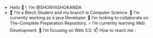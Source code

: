 -  Hello 👋 <coders/>!,  I’m @SHORYASHOKANDA
-  🔭 I'm a Btech Student and my branch is Computer Science.
🌱 I’m currently working as a java Developer.
👬 I’m looking to collaborate on The-Complete  Preparation Repository.
⚡ I’m currently learning Web Development.
🎯 I’m focusing on Web 3.0.
📫 How to reach me :

<!---
SHORYASHOKANDA/SHORYASHOKANDA is a ✨ special ✨ repository because its `README.md` (this file) appears on your GitHub profile.
You can click the Preview link to take a look at your changes.
--->
